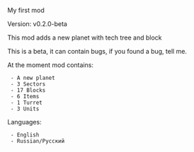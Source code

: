 My first mod

Version: v0.2.0-beta

This mod adds a new planet with tech tree and block

This is a beta, it can contain bugs, if you found a bug, tell me.

At the moment mod contains:

     - A new planet
     - 3 Sectors
     - 17 Blocks
     - 6 Items
     - 1 Turret
     - 3 Units

Languages:

     - English
     - Russian/Русский
